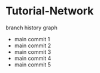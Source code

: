 # Tutorial-Network
 branch history graph

- main commit 1
- main commit 2
- main commit 3
- main commit 4
- main commit 5